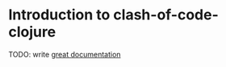 # Introduction to clash-of-code-clojure

TODO: write [great documentation](http://jacobian.org/writing/what-to-write/)
